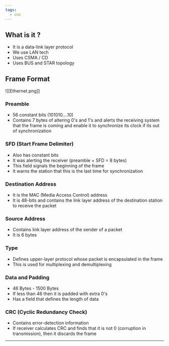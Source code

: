 ```yaml
---
tags:
  - cnc
---
```

## What is it ?

- It is a data-link layer protocol
- We use LAN tech
- Uses CSMA / CD
- Uses BUS and STAR topology

## Frame Format

![[Ethernet.png]]

### Preamble 

- 56 constant bits (101010....10)
- Contains 7 bytes of altering 0's and 1's and alerts the receiving system that the frame is coming and enable it to synchronize its clock if its out of synchronization

### SFD (Start Frame Delimiter)

- Also has constant bits
- It was alerting the receiver (preamble + SFD = 8 bytes)
- This field signals the beginning of the frame
- It warns the station that this is the last time for synchronization

### Destination Address

- It is the MAC (Media Access Control) address 
- It is 48-bits and contains the link layer address of the destination station to receive the packet

### Source Address

- Contains link layer address of the sender of a packet
- It is  6 bytes

### Type

- Defines upper-layer protocol whose packet is encapsulated in the frame
- This is used for multiplexing and demultiplexing

### Data and Padding

- 46 Bytes - 1500 Bytes
- If less than 46 then it is padded with extra 0's
- Has a field that defines the length of data

### CRC (Cyclic Redundancy Check)

- Contains error-detection information
-  If receiver calculates CRC and finds that it is not 0 (corruption in transmission), then it discards the frame

---

